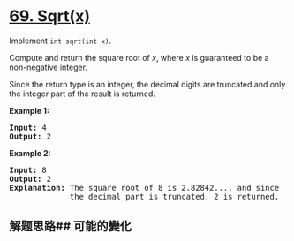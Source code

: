 # [69. Sqrt(x)](https://leetcode-cn.com/problems/sqrtx/)
Implement <code>int sqrt(int x)</code>.

Compute and return the square root of _x_, where _x_ is guaranteed to be a non-negative integer.

Since the return type is an integer, the decimal digits are truncated and only the integer part of the result is returned.

**Example 1:**


<pre><strong>Input:</strong> 4
<strong>Output:</strong> 2
</pre>

**Example 2:**


<pre><strong>Input:</strong> 8
<strong>Output:</strong> 2
<strong>Explanation:</strong> The square root of 8 is 2.82842..., and since 
             the decimal part is truncated, 2 is returned.
</pre>

## 解题思路## 可能的變化